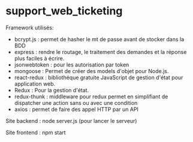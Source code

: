# support_web_ticketing

Framework utilisés: 
- bcrypt.js : permet de hasher le mt de passe avant de stocker dans la BDD
- express : rendre le routage, le traitement des demandes et la réponse plus faciles à écrire.
- jsonwebtoken : pour les autorisation par token
- mongoose : Permet de créer des models d'objet pour Node.js.
- react-redux : bibliothéque gratuite JavaScript de gestion d'état pour application web.
- Redux : Pour la gestion d'état.
- redux-thunk : middleware pour redux permet en simplifiant de dispatcher une action sans ou avec une condition
- axios : permet de faire des appel HTTP par un API 


Site backend :
node server.js (pour lancer le serveur)

Site frontend : 
npm start 
